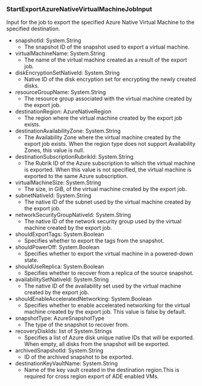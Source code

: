 ### StartExportAzureNativeVirtualMachineJobInput
Input for the job to export the specified Azure Native Virtual Machine to the specified destination.

- snapshotId: System.String
  - The snapshot ID of the snapshot used to export a virtual machine.
- virtualMachineName: System.String
  - The name of the virtual machine created as a result of the export job.
- diskEncryptionSetNativeId: System.String
  - Native ID of the disk encryption set for encrypting the newly created disks.
- resourceGroupName: System.String
  - The resource group associated with the virtual machine created by the export job.
- destinationRegion: AzureNativeRegion
  - The region where the virtual machine created by the export job exists.
- destinationAvailabilityZone: System.String
  - The Availability Zone where the virtual machine created by the export job exists. When the region type does not support Availability Zones, this value is null.
- destinationSubscriptionRubrikId: System.String
  - The Rubrik ID of the Azure subscription to which the virtual machine is exported. When this value is not specified, the virtual machine is exported to the same Azure subscription.
- virtualMachineSize: System.String
  - The size, in GiB, of the virtual machine created by the export job.
- subnetNativeId: System.String
  - The native ID of the subnet used by the virtual machine created by the export job.
- networkSecurityGroupNativeId: System.String
  - The native ID of the network security group used by the virtual machine created by the export job.
- shouldExportTags: System.Boolean
  - Specifies whether to export the tags from the snapshot.
- shouldPowerOff: System.Boolean
  - Specifies whether to export the virtual machine in a powered-down state.
- shouldUseReplica: System.Boolean
  - Specifies whether to recover from a replica of the source snapshot.
- availabilitySetNativeId: System.String
  - The native ID of the availability set used by the virtual machine created by the export job.
- shouldEnableAcceleratedNetworking: System.Boolean
  - Specifies whether to enable accelerated networking for the virtual machine created by the export job. This value is false by default.
- snapshotType: AzureSnapshotType
  - The type of the snapshot to recover from.
- recoveryDiskIds: list of System.Strings
  - Specifies a list of Azure disk unique native IDs that will be exported. When empty, all disks from the snapshot will be exported.
- archivedSnapshotId: System.String
  - ID of the archived snapshot to be exported.
- destinationKeyVaultName: System.String
  - Name of the key vault created in the destination region.This is required for cross region export of ADE enabled VMs.
